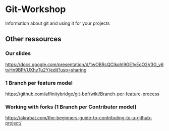 # Git-Workshop
Information about git and using it for your projects

## Other ressources
 
### Our slides
https://docs.google.com/presentation/d/1wOBRcQClkohl9GE1vEoO2V3G_v6tvHn9BPVUXhyTu2Y/edit?usp=sharing

### 1 Branch per feature model
https://github.com/affinitybridge/git-bpf/wiki/Branch-per-feature-process

### Working with forks (1 Branch per Contributer model)
https://akrabat.com/the-beginners-guide-to-contributing-to-a-github-project/



